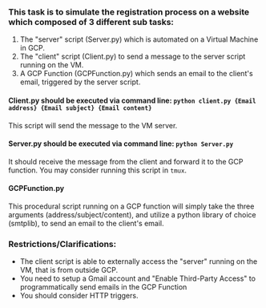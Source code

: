 ### This task is to simulate the registration process on a website which composed of 3 different sub tasks:

1. The "server" script (Server.py) which is automated on a Virtual Machine in GCP.
2. The "client" script (Client.py) to send a message to the server script running on the VM.
3. A GCP Function (GCPFunction.py) which sends an email to the client's email, triggered by the server script.

#### Client.py should be executed via command line: `python client.py {Email address} {Email subject} {Email content}`

This script will send the message to the VM server.

#### Server.py should be executed via command line: `python Server.py`

It should receive the message from the client and forward it to the GCP function. You may consider running this script in `tmux`.

#### GCPFunction.py

This procedural script running on a GCP function will simply take the three arguments (address/subject/content), and utilize a python library of choice (smtplib), to send an email to the client's email.

### Restrictions/Clarifications:

* The client script is able to externally access the "server" running on the VM, that is from outside GCP.
* You need to setup a Gmail account and "Enable Third-Party Access" to programmatically send emails in the GCP Function
* You should consider HTTP triggers.
